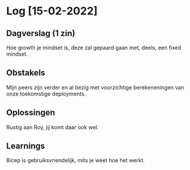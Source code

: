 # Log [15-02-2022]
 
## Dagverslag (1 zin)
Hoe growth je mindset is, deze zal gepaard gaan met, deels, een fixed mindset.

## Obstakels
Mijn peers zijn verder en al bezig met voorzichtige berekeneningen van onze toekomstige deployments.

## Oplossingen
Rustig aan Roy, jij komt daar ook wel.

## Learnings
Bicep is gebruiksvriendelijk, mits je weet hoe het werkt.